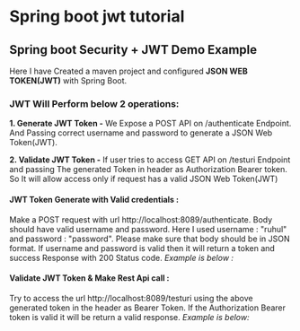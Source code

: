# Spring boot jwt tutorial
## Spring boot Security + JWT Demo Example

Here I have Created a maven project and configured **JSON WEB TOKEN(JWT)** with Spring Boot.

### JWT Will Perform below 2 operations: 
**1. Generate JWT Token -** We Expose a POST API on /authenticate Endpoint. And Passing correct username and password to generate a JSON Web Token(JWT).

**2. Validate JWT Token -** If user tries to access GET API on /testuri Endpoint and passing The generated Token in header as Authorization Bearer token. So It will allow access only if request has a valid JSON Web Token(JWT)


#### JWT Token Generate with Valid credentials :

Make a POST request with url http://localhost:8089/authenticate.
Body should have valid username and password. Here I used username : "ruhul" and password : "password".  Please make sure that body should be in JSON format.
If username and password is valid then it will return a token and success Response with 200 Status code.
*Example is below :*

#### Validate JWT Token & Make Rest Api call :

Try to access the url http://localhost:8089/testuri using the above generated token in the header as Bearer Token.
If the Authorization Bearer token is valid it will be return a valid response.
*Example is below:*